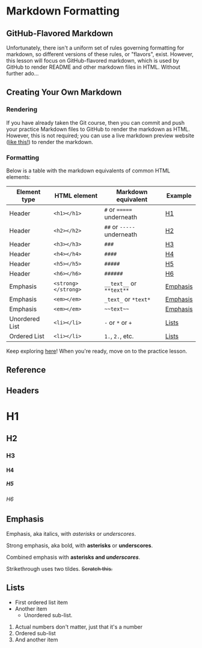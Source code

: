 # Markdown Formatting

## GitHub-Flavored Markdown

Unfortunately, there isn't a uniform set of rules governing formatting for markdown, so different versions of these rules, or "flavors", exist. However, this lesson will focus on GitHub-flavored markdown, which is used by GitHub to render README and other markdown files in HTML. Without further ado...

## Creating Your Own Markdown

### Rendering
If you have already taken the Git course, then you can commit and push your practice Markdown files to GitHub to render the markdown as HTML. However, this is not required; you can use a live markdown preview website ([like this!](http://markdownlivepreview.com/)) to render the markdown.

### Formatting
Below is a table with the markdown equivalents of common HTML elements:

| Element type   | HTML element        | Markdown equivalent        | Example               |
|----------------|---------------------|----------------------------|-----------------------|
| Header         | `<h1></h1>`         | `#` or `=====` underneath  | [H1](#h1)             |
| Header         | `<h2></h2>`         | `##` or `-----` underneath | [H2](#h2)             |
| Header         | `<h3></h3>`         | `###`                      | [H3](#h3)             |
| Header         | `<h4></h4>`         | `####`                     | [H4](#h4)             |
| Header         | `<h5></h5>`         | `#####`                    | [H5](#h5)             |
| Header         | `<h6></h6>`         | `######`                   | [H6](#h6)             |
| Emphasis       | `<strong></strong>` | `__text__` or `**text**`   | [Emphasis](#emphasis) |
| Emphasis       | `<em></em>`         | `_text_` or `*text*`       | [Emphasis](#emphasis) |
| Emphasis       | `<em></em>`         | `~~text~~`                 | [Emphasis](#emphasis) |
| Unordered List | `<li></li>`         | `-` or `*` or `+`          | [Lists](#lists)       |
| Ordered List   | `<li></li>`         | `1.`, `2.`, etc.           | [Lists](#lists)       |

Keep exploring [here](https://github.com/adam-p/markdown-here/wiki/Markdown-Here-Cheatsheet)! When you're ready, move on to the practice lesson.

## Reference

## Headers

# H1
## H2
### H3
#### H4
##### H5
###### H6

## Emphasis
Emphasis, aka italics, with *asterisks* or _underscores_.

Strong emphasis, aka bold, with **asterisks** or __underscores__.

Combined emphasis with **asterisks and _underscores_**.

Strikethrough uses two tildes. ~~Scratch this.~~

## Lists

- First ordered list item
- Another item
  - Unordered sub-list.

1. Actual numbers don't matter, just that it's a number
  1. Ordered sub-list
4. And another item
